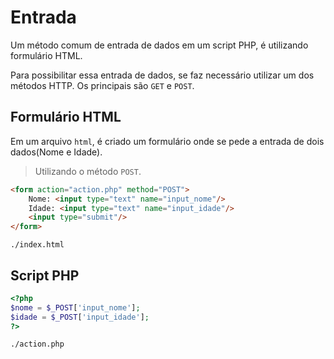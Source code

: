 # Entrada
Um método comum de entrada de dados em um script PHP, é utilizando formulário HTML.

Para possibilitar essa entrada de dados, se faz necessário utilizar um dos métodos HTTP.
Os principais são `GET` e `POST`. 

## Formulário HTML
Em um arquivo `html`, é criado um formulário onde se pede a entrada de dois dados(Nome e Idade).
> Utilizando o método `POST`.
```html
<form action="action.php" method="POST">
	Nome: <input type="text" name="input_nome"/>
	Idade: <input type="text" name="input_idade"/>
	<input type="submit"/>
</form>
```
`./index.html`

## Script PHP
```php
<?php
$nome = $_POST['input_nome'];
$idade = $_POST['input_idade'];
?>
```
`./action.php`
